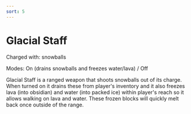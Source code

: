 ```yaml
---
sort: 5
---
```


# Glacial Staff

Charged with: snowballs

Modes: On (drains snowballs and freezes water/lava) / Off

Glacial Staff is a ranged weapon that shoots snowballs out of its charge. When turned on it drains these from player's inventory and it also freezes lava (into obsidian) and water (into packed ice) within player's reach so it allows walking on lava and water. These frozen blocks will quickly melt back once outside of the range.
